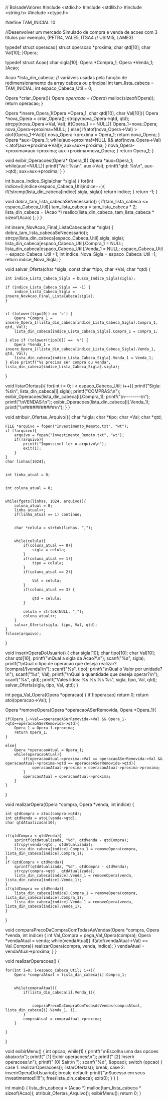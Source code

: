 // BolsadeValores
#include <stdio.h>
#include <stdlib.h>
#include <string.h>
#include <ctype.h>

#define TAM_INICIAL 10

//Desenvolver um mercado Simulado de compra e venda de acoes com 3 títulos por exemplo, (PETR4, VALE5, ITSA4
//  USIMI5, LAME3)

typedef struct operacao{
    struct operacao *proxima;
    char qtd[10];
    char Val[10];
}Opera;

typedef struct Acao{
    char sigla[10];
    Opera *Compra_1;
    Opera *Venda_1;
}Acao;

Acao *lista_din_cabeca;
// variáveis  usadas pela função de redimensionamento da array cabeca ou principal
int tam_lista_cabeca = TAM_INICIAL;
int espaco_Cabeca_Util = 0;


Opera *criar_Opera(){
    Opera *operacao = (Opera*) malloc(sizeof(Opera));
    return operacao;
}

Opera *insere_Opera_1(Opera *Opera_1, char qtd[10], char Val[10]){
    Opera *nova_Opera = criar_Opera();
    strcpy(nova_Opera->qtd, qtd);
    strcpy(nova_Opera->Val, Val);
    if(Opera_1 == NULL){
        Opera_1=nova_Opera;
        nova_Opera->proxima=NULL;
    }
    else{
        if(atof(nova_Opera->Val) > atof(Opera_1->Val)){
            nova_Opera->proxima = Opera_1;
            return nova_Opera;
        }
        Opera *aux=Opera_1;
        while(aux->proxima!=NULL && atof(nova_Opera->Val) < atof(aux->proxima->Val)){
            aux=aux->proxima;
        }
        nova_Opera->proxima=aux->proxima;
        aux->proxima=nova_Opera;
    }
    return Opera_1;
}

void exibir_Operacoes(Opera* Opera_1){
    Opera *aux=Opera_1;
    while(aux!=NULL){
        printf("Val: %s\n", aux->Val);
        printf("qtd: %s\n", aux->qtd);
        aux=aux->proxima;
    }
}

int busca_Indice_Sigla(char *sigla) {
    for(int indice=0;indice<espaco_Cabeca_Util;indice++){
        if(!strcmp(lista_din_cabeca[indice].sigla, sigla)) return indice;
    }
    return -1;
}

void dobra_tam_lista_cabecaSeNecessario() {
    if(tam_lista_cabeca <= espaco_Cabeca_Util){
        tam_lista_cabeca = tam_lista_cabeca * 2;
        lista_din_cabeca = (Acao *) realloc(lista_din_cabeca, tam_lista_cabeca * sizeof(Acao) );
    }
}

int insere_NovAcao_Final_ListaCabeca(char *sigla) {
    dobra_tam_lista_cabecaSeNecessario();
    strcpy(lista_din_cabeca[espaco_Cabeca_Util].sigla, sigla);
    lista_din_cabeca[espaco_Cabeca_Util].Compra_1 = NULL;
    lista_din_cabeca[espaco_Cabeca_Util].Venda_1 = NULL;
    espaco_Cabeca_Util = espaco_Cabeca_Util +1;
    int indice_Nova_Sigla = espaco_Cabeca_Util -1;
    return indice_Nova_Sigla;
}

void salvar_Oferta(char *sigla, const char *tipo, char *Val, char *qtd) {

    int indice_Lista_Cabeca_Sigla = busca_Indice_Sigla(sigla);

    if (indice_Lista_Cabeca_Sigla == -1) {
        indice_Lista_Cabeca_Sigla = insere_NovAcao_Final_ListaCabeca(sigla);
    }


    if (tolower(tipo[0]) == 'c') {
        Opera *Compra_1 = insere_Opera_1(lista_din_cabeca[indice_Lista_Cabeca_Sigla].Compra_1, qtd, Val);
        lista_din_cabeca[indice_Lista_Cabeca_Sigla].Compra_1 = Compra_1;

    } else if (tolower(tipo[0]) == 'v') {
        Opera *Venda_1 = insere_Opera_1(lista_din_cabeca[indice_Lista_Cabeca_Sigla].Venda_1, qtd, Val);
        lista_din_cabeca[indice_Lista_Cabeca_Sigla].Venda_1 = Venda_1;
    } else printf("%s precisa ser compra ou venda", lista_din_cabeca[indice_Lista_Cabeca_Sigla].sigla);
}

void listarOfertas(){
    for(int i = 0; i < espaco_Cabeca_Util; i++){
        printf("Sigla: %s\n", lista_din_cabeca[i].sigla);
        printf("COMPRAS:\n");
        exibir_Operacoes(lista_din_cabeca[i].Compra_1);
        printf("\n--------\n");
        printf("\nVENDAS:\n");
        exibir_Operacoes(lista_din_cabeca[i].Venda_1);
        printf("\n###########\n");
    }
}


void atribuir_Ofertas_Arquivo(){
    char *sigla;
    char *tipo;
    char *Val;
    char *qtd;

    
    FILE *arquivo = fopen("Investimento_Remoto.txt", "wt");
    if (!arquivo){
        arquivo = fopen("Investimento_Remoto.txt", "wt");
        if(!arquivo){
            printf("Impossivel ler o arquivo\n");
            exit(1);
        }
    }
    char linhas[1024];

   
    int linha_atual = 0;

    
    int coluna_atual = 0;

   
    while(fgets(linhas, 1024, arquivo)){
        coluna_atual = 0;
        linha_atual++;
        if(linha_atual == 1) continue;

      
        char *celula = strtok(linhas, ",");

       
        while(celula){
            if(coluna_atual == 0){
                sigla = celula;
            }
            if(coluna_atual == 1){
                tipo = celula;
            }
            if(coluna_atual == 2){
               
                Val = celula;
            }
            if(coluna_atual == 3) {

                qtd = celula;
            }
         
            celula = strtok(NULL, ",");
            coluna_atual++;
        }
        salvar_Oferta(sigla, tipo, Val, qtd);
    }
    fclose(arquivo);
}

void inserirOperaDoUsuario() {
    char sigla[10];
    char tipo[10];
    char Val[10];
    char qtd[10];
    printf("\nQual a sigla da Acao?\n");
    scanf("%s", sigla);
    printf("\nQual o tipo de operacao que deseja realizar? [compra]/[venda]\n");
    scanf("%s", tipo);
    printf("\nQual o Valor por unidade?\n");
    scanf("%s", Val);
    printf("\nQual a quantidade que deseja operar?\n");
    scanf("%s", qtd);
    printf("Vales lidos: %s %s %s %s", sigla, tipo, Val, qtd);
    salvar_Oferta(sigla, tipo, Val, qtd);
}

int pega_Val_Opera(Opera *operacao) {
    if (!operacao) return 0;
    return atoi(operacao->Val);
}

Opera *removeOpera(Opera *operacaoASerRemovida, Opera *Opera_1){
    

    
    if(Opera_1->Val==operacaoASerRemovida->Val && Opera_1->qtd==operacaoASerRemovida->qtd){
        Opera_1 = Opera_1->proxima;
        return Opera_1;
    }
   
    else{
        Opera *operacaoAtual = Opera_1;
        while(operacaoAtual){
            if(operacaoAtual->proxima->Val == operacaoASerRemovida->Val && operacaoAtual->proxima->qtd == operacaoASerRemovida->qtd){
                operacaoAtual->proxima = operacaoAtual->proxima->proxima;
            }
            operacaoAtual = operacaoAtual->proxima;
        }
    }
}

void realizarOpera(Opera *compra, Opera *venda, int indice) {
    
    int qtdCompra = atoi(compra->qtd);
    int qtdVenda = atoi(venda->qtd);
    char qtdAtualizada[10];

    
    if(qtdCompra < qtdVenda){
        sprintf(qtdAtualizada, "%d", qtdVenda - qtdCompra);
        strcpy(venda->qtd , qtdAtualizada);
        lista_din_cabeca[indice].Compra_1 = removeOpera(compra, lista_din_cabeca[indice].Compra_1);
    }
    if (qtdCompra > qtdVenda){
        sprintf(qtdAtualizada, "%d", qtdCompra - qtdVenda);
        strcpy(compra->qtd , qtdAtualizada);
        lista_din_cabeca[indice].Venda_1 = removeOpera(venda, lista_din_cabeca[indice].Venda_1);
    }
    if(qtdCompra == qtdVenda){
        lista_din_cabeca[indice].Compra_1 = removeOpera(compra, lista_din_cabeca[indice].Compra_1);
        lista_din_cabeca[indice].Venda_1 = removeOpera(venda, lista_din_cabeca[indice].Venda_1);
    }
}

void comparaPrecoDaCompraComTodasAsVendas(Opera *compra, Opera *venda, int indice) {
    int Val_Compra = pega_Val_Opera(compra);
    Opera *vendaAtual = venda;
    while(vendaAtual){
        if(atof(vendaAtual->Val) == Val_Compra){
            realizarOpera(compra, venda, indice);
        }
        vendaAtual = vendaAtual->proxima;
    }
}

void realizarOperacoes() {



    for(int i=0; i<espaco_Cabeca_Util; i++){
        Opera *compraAtual = lista_din_cabeca[i].Compra_1;


        while(compraAtual){
            if(lista_din_cabeca[i].Venda_1){

                
                comparaPrecoDaCompraComTodasAsVendas(compraAtual, lista_din_cabeca[i].Venda_1, i);
            }
            compraAtual = compraAtual->proxima;
        }

    }
}

void exibirMenu() {
int opcao;
    while(1) {
        printf("\nEscolha uma das opcoes abaixo:\n");
        printf(" [1] Exibir operacoes:\n");
        printf(" [2] Inserir operacoes:\n");
        printf(" [0] Sair:\n  ");
        scanf("%d", &opcao);
        switch (opcao) {
            case 1:
                realizarOperacoes();
                listarOfertas();
                break;
            case 2:
                inserirOperaDoUsuario();
                break;
            default:
                printf("\nSucesso em seus investimentos!!!!!");
                free(lista_din_cabeca);
                exit(0);
        }
    }
}


int main() {
    lista_din_cabeca = (Acao *) malloc(tam_lista_cabeca * sizeof(Acao));
    atribuir_Ofertas_Arquivo();
    exibirMenu();
    return 0;
}
